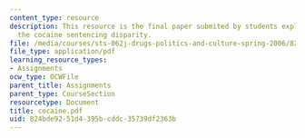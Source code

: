 ```yaml
---
content_type: resource
description: This resource is the final paper submited by students explaining about
  the cocaine sentencing disparity.
file: /media/courses/sts-062j-drugs-politics-and-culture-spring-2006/824bde9251d4395bcddc35739df2363b_cocaine.pdf
file_type: application/pdf
learning_resource_types:
- Assignments
ocw_type: OCWFile
parent_title: Assignments
parent_type: CourseSection
resourcetype: Document
title: cocaine.pdf
uid: 824bde92-51d4-395b-cddc-35739df2363b
---
```

